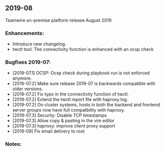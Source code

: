 ## 2019-08
Teamwire on-premise platform release August 2019

### Enhancements:
- Introduce new changelog.
- twctl tool: The connectivity function is enhanced with an ocsp check 

### Bugfixes 2019-07:
- [2019-07.1] OCSP: Ocsp check during playbook run is not enforced anymore.
- [2019-07.2] Make sure release 2019-07 is backwards compatible with older versions.
- [2019-07.2] Fix typo in the connectivity function of twctl.
- [2019-07.2] Extend the twctl report file with haproxy.log.
- [2019-07.2] On cluster systems, hosts in both the backend and frontend server groups now have full compatbility with haproxy.
- [2019-07.3] Security: Disable TCP timestamps
- [2019-07.3] Allow copy & pasting in the vim editor
- [2019-07.3] haproxy: improve client proxy support
- [2019-09] Fix email delivery to root
### Notes:

